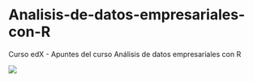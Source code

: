 # Analisis-de-datos-empresariales-con-R
Curso edX - Apuntes del curso Análisis de datos empresariales con R

![](https://courses.edx.org/asset-v1:AnahuacX+UAMY.CP4.2x+3T2020+type@thumbnail+block@course_image-375x200.jpg)
